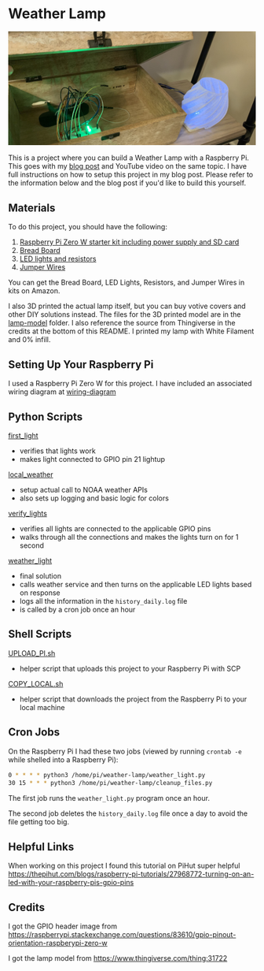 # Weather Lamp

![alt text](./connected_lamp.jpg)

This is a project where you can build a Weather Lamp with a Raspberry Pi. This goes with my [blog post](https://rhythmandbinary.com/post/2021-02-28-raspberry-pi-iot-weather-lamp) and YouTube video on the same topic. I have full instructions on how to setup this project in my blog post. Please refer to the information below and the blog post if you'd like to build this yourself.

## Materials

To do this project, you should have the following:

1. [Raspberry Pi Zero W starter kit including power supply and SD card](https://www.amazon.com/CanaKit-Raspberry-Wireless-Complete-Starter/dp/B072N3X39J/ref=sr_1_4?dchild=1&keywords=raspberry+pi+zero+w&qid=1614533683&sr=8-4)
2. [Bread Board](https://www.amazon.com/Breadboards-Solderless-Breadboard-Distribution-Connecting/dp/B07DL13RZH/ref=sr_1_8?dchild=1&keywords=breadboard&qid=1614533748&sr=8-8)
3. [LED lights and resistors](https://www.amazon.com/dp/B01ERP6WL4/ref=cm_sw_em_r_mt_dp_N4KN1CKWQSMCA4KQJ352)
4. [Jumper Wires](https://www.amazon.com/dp/B07GD2BWPY/ref=cm_sw_em_r_mt_dp_QDH5R89007RT4EGHH6Q0)

You can get the Bread Board, LED Lights, Resistors, and Jumper Wires in kits on Amazon.

I also 3D printed the actual lamp itself, but you can buy votive covers and other DIY solutions instead. The files for the 3D printed model are in the [lamp-model](./lamp-model) folder. I also reference the source from Thingiverse in the credits at the bottom of this README. I printed my lamp with White Filament and 0% infill.

## Setting Up Your Raspberry Pi

I used a Raspberry Pi Zero W for this project. I have included an associated wiring diagram at [wiring-diagram](./wiring-diagram/raspberry_pi_zero_w_gpio.png)

## Python Scripts

[first_light](./first_light.py)

- verifies that lights work
- makes light connected to GPIO pin 21 lightup

[local_weather](./local_weather.py)

- setup actual call to NOAA weather APIs
- also sets up logging and basic logic for colors

[verify_lights](./verify_lights.py)

- verifies all lights are connected to the applicable GPIO pins
- walks through all the connections and makes the lights turn on for 1 second

[weather_light](./weather_light.py)

- final solution
- calls weather service and then turns on the applicable LED lights based on response
- logs all the information in the `history_daily.log` file
- is called by a cron job once an hour

## Shell Scripts

[UPLOAD_PI.sh](./UPLOAD_PI.sh)

- helper script that uploads this project to your Raspberry Pi with SCP

[COPY_LOCAL.sh](./COPY_LOCAL.sh)

- helper script that downloads the project from the Raspberry Pi to your local machine

## Cron Jobs

On the Raspberry Pi I had these two jobs (viewed by running `crontab -e` while shelled into a Raspberry Pi):

```bash
0 * * * * python3 /home/pi/weather-lamp/weather_light.py
30 15 * * * python3 /home/pi/weather-lamp/cleanup_files.py
```

The first job runs the `weather_light.py` program once an hour.

The second job deletes the `history_daily.log` file once a day to avoid the file getting too big.

## Helpful Links

When working on this project I found this tutorial on PiHut super helpful
https://thepihut.com/blogs/raspberry-pi-tutorials/27968772-turning-on-an-led-with-your-raspberry-pis-gpio-pins

## Credits

I got the GPIO header image from
https://raspberrypi.stackexchange.com/questions/83610/gpio-pinout-orientation-raspberypi-zero-w

I got the lamp model from
https://www.thingiverse.com/thing:31722
